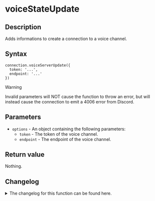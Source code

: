 # voiceStateUpdate 

## Description

Adds informations to create a connection to a voice channel.

## Syntax

```
connection.voiceServerUpdate({
  token: '...',
  endpoint: '...'
})
```

> [!WARNING]  
> Invalid parameters will NOT cause the function to throw an error, but will instead cause the connection to emit a 4006 error from Discord.

## Parameters

- `options` - An object containing the following parameters:
  - `token` - The token of the voice channel.
  - `endpoint` - The endpoint of the voice channel.

## Return value

Nothing.

## Changelog
<details>

<summary>The changelog for this function can be found here.</summary>

### 1.0.0

- Initial implementation

</details>
